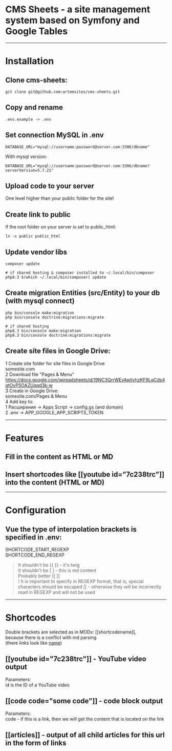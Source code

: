 # CMS Sheets - a site management system based on Symfony and Google Tables

---

# Installation 

## Clone cms-sheets: 
```
git clone git@github.com:artemsites/cms-sheets.git
```

## Copy and rename 
```
.env.example -> .env
```

## Set connection MySQL in .env 
```
DATABASE_URL="mysql://username:password@server.com:3306/dbname"
```
With mysql version: 
```
DATABASE_URL="mysql://username:password@server.com:3306/dbname?serverVersion=5.7.21"
```

## Upload code to your server 
One level higher than your public folder for the site! 

## Create link to public 
If the root folder on your server is set to public_html:  
```
ln -s public public_html
```

## Update vendor libs 
```
composer update

# if shared hosting & composer installed to ~/.local/bin/composer
php8.3 $(which ~/.local/bin/composer) update
```



## Create migration Entities (src/Entity) to your db (with mysql connect) 
```
php bin/console make:migration
php bin/console doctrine:migrations:migrate

# if shared hosting 
php8.3 bin/console make:migration
php8.3 bin/console doctrine:migrations:migrate
```



## Create site files in Google Drive:   
1 Create site folder for site files in Google Drive   
  somesite.com   
2 Download file "Pages & Menu"   
  https://docs.google.com/spreadsheets/d/19NC3QrrWEvAwljyhzKF9LqCds4gtOvP5OAZUqqd3k-w   
3 Create in Google Drive:    
  somesite.com/Pages & Menu   
4 Add key to:    
  1 Расширения -> Apps Script -> config.gs (and domain)   
  2 .env -> APP_GOOGLE_APP_SCRIPTS_TOKEN    



---



# Features 

## Fill in the content as HTML or MD 
## Insert shortcodes like [[youtube id="7c238trc"]] into the content (HTML or MD) 

---

# Configuration 

## Vue the type of interpolation brackets is specified in .env: 
  SHORTCODE_START_REGEXP   
  SHORTCODE_END_REGEXP    
  > It shouldn't be {{ }} - it's twig   
  > It shouldn't be [ ] - this is md content   
  > Probably better [[ ]]   
  > ! It is important to specify in REGEXP format, that is, special characters should be escaped \[\[ - otherwise they will be incorrectly read in REGEXP and will not be used   

---

# Shortcodes

Double brackets are selected as in MODx: [[shortcodename]],   
because there is a conflict with md parsing   
(there links look like [name](http://...))   

## [[youtube id="7c238trc"]] - YouTube video output
  Parameters:    
    id is the ID of a YouTube video    

## [[code code="some code"]] - code block output
  Parameters:   
    code - if this is a link, then we will get the content that is located on the link    

## [[articles]] - output of all child articles for this url in the form of links